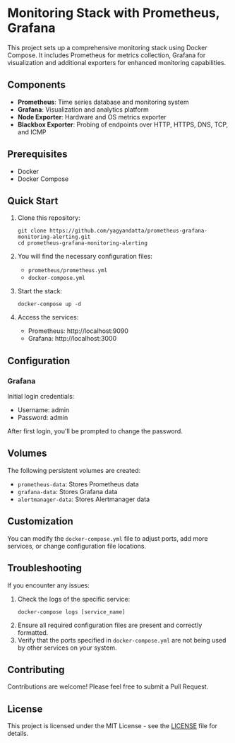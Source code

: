 # Monitoring Stack with Prometheus, Grafana

This project sets up a comprehensive monitoring stack using Docker Compose. It includes Prometheus for metrics collection, Grafana for visualization and additional exporters for enhanced monitoring capabilities.

## Components

- **Prometheus**: Time series database and monitoring system
- **Grafana**: Visualization and analytics platform
- **Node Exporter**: Hardware and OS metrics exporter
- **Blackbox Exporter**: Probing of endpoints over HTTP, HTTPS, DNS, TCP, and ICMP

## Prerequisites

- Docker
- Docker Compose

## Quick Start

1. Clone this repository:
   ```
   git clone https://github.com/yagyandatta/prometheus-grafana-monitoring-alerting.git
   cd prometheus-grafana-monitoring-alerting
   ```

2. You will find the necessary configuration files:
   - `prometheus/prometheus.yml`
   - `docker-compose.yml`

3. Start the stack:
   ```
   docker-compose up -d
   ```

4. Access the services:
   - Prometheus: http://localhost:9090
   - Grafana: http://localhost:3000

## Configuration

### Grafana

Initial login credentials:
- Username: admin
- Password: admin

After first login, you'll be prompted to change the password.

## Volumes

The following persistent volumes are created:
- `prometheus-data`: Stores Prometheus data
- `grafana-data`: Stores Grafana data
- `alertmanager-data`: Stores Alertmanager data

## Customization

You can modify the `docker-compose.yml` file to adjust ports, add more services, or change configuration file locations.

## Troubleshooting

If you encounter any issues:
1. Check the logs of the specific service:
   ```
   docker-compose logs [service_name]
   ```
2. Ensure all required configuration files are present and correctly formatted.
3. Verify that the ports specified in `docker-compose.yml` are not being used by other services on your system.

## Contributing

Contributions are welcome! Please feel free to submit a Pull Request.

## License

This project is licensed under the MIT License - see the [LICENSE](LICENSE) file for details.
